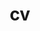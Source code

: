 ---
layout: none
permalink: /cv/
redirect_to: /assets/pdf/cv_2025.pdf
title: cv
nav: true
nav_order: 4
---